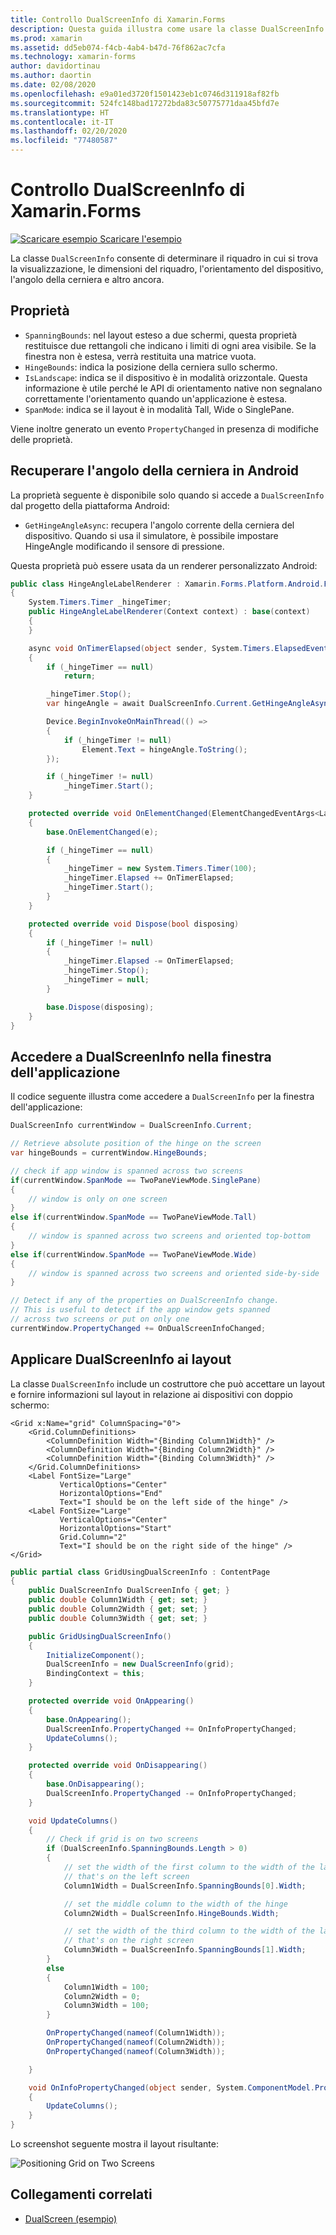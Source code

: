 ```yaml
---
title: Controllo DualScreenInfo di Xamarin.Forms
description: Questa guida illustra come usare la classe DualScreenInfo di Xamarin.Forms per ottimizzare l'esperienza delle app per dispositivi con doppio schermo, ad esempio Surface Duo e Surface Neo.
ms.prod: xamarin
ms.assetid: dd5eb074-f4cb-4ab4-b47d-76f862ac7cfa
ms.technology: xamarin-forms
author: davidortinau
ms.author: daortin
ms.date: 02/08/2020
ms.openlocfilehash: e9a01ed3720f1501423eb1c0746d311918af82fb
ms.sourcegitcommit: 524fc148bad17272bda83c50775771daa45bfd7e
ms.translationtype: HT
ms.contentlocale: it-IT
ms.lasthandoff: 02/20/2020
ms.locfileid: "77480587"
---
```

# <a name="xamarinforms-dualscreeninfo"></a>Controllo DualScreenInfo di Xamarin.Forms

[![Scaricare esempio](~/media/shared/download.png) Scaricare l'esempio](https://github.com/xamarin/xamarin-forms-samples/tree/pre-release/UserInterface/DualScreenDemos)

La classe `DualScreenInfo` consente di determinare il riquadro in cui si trova la visualizzazione, le dimensioni del riquadro, l'orientamento del dispositivo, l'angolo della cerniera e altro ancora.

## <a name="properties"></a>Proprietà

- `SpanningBounds`: nel layout esteso a due schermi, questa proprietà restituisce due rettangoli che indicano i limiti di ogni area visibile. Se la finestra non è estesa, verrà restituita una matrice vuota.
- `HingeBounds`: indica la posizione della cerniera sullo schermo.
- `IsLandscape`: indica se il dispositivo è in modalità orizzontale. Questa informazione è utile perché le API di orientamento native non segnalano correttamente l'orientamento quando un'applicazione è estesa.
- `SpanMode`: indica se il layout è in modalità Tall, Wide o SinglePane.

Viene inoltre generato un evento `PropertyChanged` in presenza di modifiche delle proprietà.

## <a name="poll-hinge-angle-on-android"></a>Recuperare l'angolo della cerniera in Android

La proprietà seguente è disponibile solo quando si accede a `DualScreenInfo` dal progetto della piattaforma Android:

- `GetHingeAngleAsync`: recupera l'angolo corrente della cerniera del dispositivo. Quando si usa il simulatore, è possibile impostare HingeAngle modificando il sensore di pressione.

Questa proprietà può essere usata da un renderer personalizzato Android:

```csharp
public class HingeAngleLabelRenderer : Xamarin.Forms.Platform.Android.FastRenderers.LabelRenderer
{
    System.Timers.Timer _hingeTimer;
    public HingeAngleLabelRenderer(Context context) : base(context)
    {
    }

    async void OnTimerElapsed(object sender, System.Timers.ElapsedEventArgs e)
    {
        if (_hingeTimer == null)
            return;

        _hingeTimer.Stop();
        var hingeAngle = await DualScreenInfo.Current.GetHingeAngleAsync();

        Device.BeginInvokeOnMainThread(() =>
        {
            if (_hingeTimer != null)
                Element.Text = hingeAngle.ToString();
        });

        if (_hingeTimer != null)
            _hingeTimer.Start();
    }

    protected override void OnElementChanged(ElementChangedEventArgs<Label> e)
    {
        base.OnElementChanged(e);

        if (_hingeTimer == null)
        {
            _hingeTimer = new System.Timers.Timer(100);
            _hingeTimer.Elapsed += OnTimerElapsed;
            _hingeTimer.Start();
        }
    }

    protected override void Dispose(bool disposing)
    {
        if (_hingeTimer != null)
        {
            _hingeTimer.Elapsed -= OnTimerElapsed;
            _hingeTimer.Stop();
            _hingeTimer = null;
        }

        base.Dispose(disposing);
    }
}
```

## <a name="access-dualscreeninfo-in-your-application-window"></a>Accedere a DualScreenInfo nella finestra dell'applicazione

Il codice seguente illustra come accedere a `DualScreenInfo` per la finestra dell'applicazione:

```csharp
DualScreenInfo currentWindow = DualScreenInfo.Current;

// Retrieve absolute position of the hinge on the screen
var hingeBounds = currentWindow.HingeBounds;

// check if app window is spanned across two screens
if(currentWindow.SpanMode == TwoPaneViewMode.SinglePane)
{
    // window is only on one screen
}
else if(currentWindow.SpanMode == TwoPaneViewMode.Tall)
{
    // window is spanned across two screens and oriented top-bottom
}
else if(currentWindow.SpanMode == TwoPaneViewMode.Wide)
{
    // window is spanned across two screens and oriented side-by-side
}

// Detect if any of the properties on DualScreenInfo change.
// This is useful to detect if the app window gets spanned
// across two screens or put on only one  
currentWindow.PropertyChanged += OnDualScreenInfoChanged;
```

## <a name="apply-dualscreeninfo-to-layouts"></a>Applicare DualScreenInfo ai layout

La classe `DualScreenInfo` include un costruttore che può accettare un layout e fornire informazioni sul layout in relazione ai dispositivi con doppio schermo:

```xaml
<Grid x:Name="grid" ColumnSpacing="0">
    <Grid.ColumnDefinitions>
        <ColumnDefinition Width="{Binding Column1Width}" />
        <ColumnDefinition Width="{Binding Column2Width}" />
        <ColumnDefinition Width="{Binding Column3Width}" />
    </Grid.ColumnDefinitions>
    <Label FontSize="Large"
           VerticalOptions="Center"
           HorizontalOptions="End"
           Text="I should be on the left side of the hinge" />
    <Label FontSize="Large"
           VerticalOptions="Center"
           HorizontalOptions="Start"
           Grid.Column="2"
           Text="I should be on the right side of the hinge" />
</Grid>
```

```csharp
public partial class GridUsingDualScreenInfo : ContentPage
{
    public DualScreenInfo DualScreenInfo { get; }
    public double Column1Width { get; set; }
    public double Column2Width { get; set; }
    public double Column3Width { get; set; }

    public GridUsingDualScreenInfo()
    {
        InitializeComponent();
        DualScreenInfo = new DualScreenInfo(grid);
        BindingContext = this;
    }

    protected override void OnAppearing()
    {
        base.OnAppearing();
        DualScreenInfo.PropertyChanged += OnInfoPropertyChanged;
        UpdateColumns();
    }

    protected override void OnDisappearing()
    {
        base.OnDisappearing();
        DualScreenInfo.PropertyChanged -= OnInfoPropertyChanged;
    }

    void UpdateColumns()
    {
        // Check if grid is on two screens
        if (DualScreenInfo.SpanningBounds.Length > 0)
        {
            // set the width of the first column to the width of the layout
            // that's on the left screen
            Column1Width = DualScreenInfo.SpanningBounds[0].Width;

            // set the middle column to the width of the hinge
            Column2Width = DualScreenInfo.HingeBounds.Width;

            // set the width of the third column to the width of the layout
            // that's on the right screen
            Column3Width = DualScreenInfo.SpanningBounds[1].Width;
        }
        else
        {
            Column1Width = 100;
            Column2Width = 0;
            Column3Width = 100;
        }

        OnPropertyChanged(nameof(Column1Width));
        OnPropertyChanged(nameof(Column2Width));
        OnPropertyChanged(nameof(Column3Width));

    }

    void OnInfoPropertyChanged(object sender, System.ComponentModel.PropertyChangedEventArgs e)
    {
        UpdateColumns();
    }
}
```

Lo screenshot seguente mostra il layout risultante:

![](dual-screen-info-images/grid-on-two-screens.png "Positioning Grid on Two Screens")

## <a name="related-links"></a>Collegamenti correlati

- [DualScreen (esempio)](https://github.com/xamarin/xamarin-forms-samples/tree/pre-release/UserInterface/DualScreenDemos)
